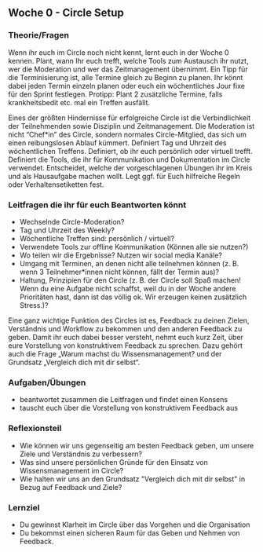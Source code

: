 ## Woche 0 - Circle Setup

### Theorie/Fragen
Wenn ihr euch im Circle noch nicht kennt, lernt euch in der Woche 0 kennen. Plant, wann Ihr euch trefft, welche Tools zum Austausch ihr nutzt, wer die Moderation und wer das Zeitmanagement übernimmt. Ein Tipp für die Terminisierung ist, alle Termine gleich zu Beginn zu planen. Ihr könnt dabei jeden Termin einzeln planen oder euch ein wöchentliches Jour fixe für den Sprint festlegen. Protipp: Plant 2 zusätzliche Termine, falls krankheitsbedit etc. mal ein Treffen ausfällt.

Eines der größten Hindernisse für erfolgreiche Circle ist die Verbindlichkeit der Teilnehmenden sowie Disziplin und Zeitmanagement. Die Moderation ist nicht “Chef*in” des Circle, sondern normales Circle-Mitglied, das sich um einen reibungslosen Ablauf kümmert. Definiert Tag und Uhrzeit des wöchentlichen Treffens. Definiert, ob ihr euch persönlich oder virtuell trefft. Definiert die Tools, die ihr für Kommunikation und Dokumentation im Circle verwendet. Entscheidet, welche der vorgeschlagenen Übungen ihr im Kreis und als Hausaufgabe machen wollt. Legt ggf. für Euch hilfreiche Regeln oder Verhaltensetiketten fest.

### Leitfragen die ihr für euch Beantworten könnt
- Wechselnde Circle-Moderation?
- Tag und Uhrzeit des Weekly?
- Wöchentliche Treffen sind: persönlich / virtuell?
- Verwendete Tools zur offline Kommunikation (Können alle sie nutzen?)
- Wo teilen wir die Ergebnisse? Nutzen wir social media Kanäle?
- Umgang mit Terminen, an denen nicht alle teilnehmen können (z. B. wenn 3 Teilnehmer*innen nicht können, fällt der Termin aus)?
- Haltung, Prinzipien für den Circle (z. B. der Circle soll Spaß machen! Wenn du eine Aufgabe nicht schaffst, weil du in der Woche andere Prioritäten hast, dann ist das völlig ok. Wir erzeugen keinen zusätzlich Stress.)?


Eine ganz wichtige Funktion des Circles ist es, Feedback zu deinen Zielen, Verständnis und Workflow zu bekommen und den anderen Feedback zu geben. Damit ihr euch dabei besser versteht, nehmt euch kurz Zeit, über eure Vorstellung von konstruktivem Feedback zu sprechen. Dazu gehört auch die Frage „Warum machst du Wissensmanagement? und der Grundsatz „Vergleich dich mit dir selbst“.


### Aufgaben/Übungen
- beantwortet zusammen die Leitfragen und findet einen Konsens
- tauscht euch über die Vorstellung von konstruktivem Feedback aus

### Reflexionsteil
- Wie können wir uns gegenseitig am besten Feedback geben, um unsere Ziele und Verständnis zu verbessern?
- Was sind unsere persönlichen Gründe für den Einsatz von Wissensmanagement im Circle?
- Wie halten wir uns an den Grundsatz "Vergleich dich mit dir selbst" in Bezug auf Feedback und Ziele?


### Lernziel
- Du gewinnst Klarheit im Circle über das Vorgehen und die Organisation
- Du bekommst einen sicheren Raum für das Geben und Nehmen von Feedback.
